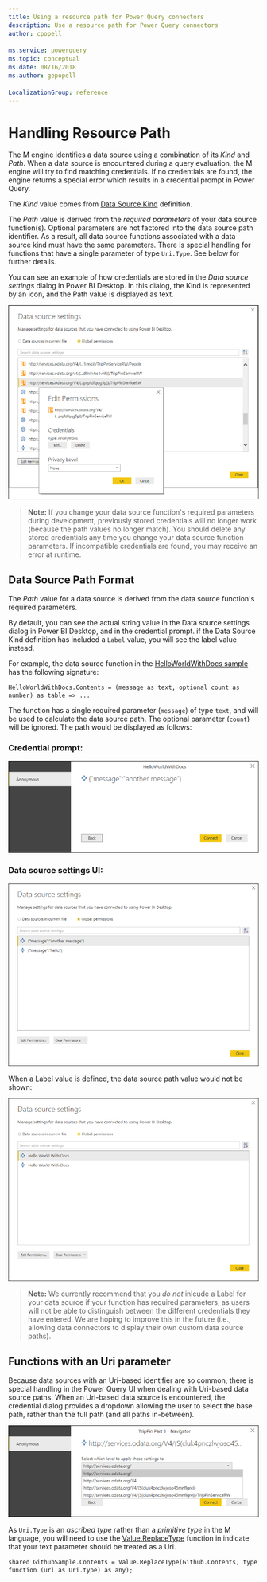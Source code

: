 ```yaml
---
title: Using a resource path for Power Query connectors
description: Use a resource path for Power Query connectors
author: cpopell

ms.service: powerquery
ms.topic: conceptual
ms.date: 08/16/2018
ms.author: gepopell

LocalizationGroup: reference
---
```


# Handling Resource Path

The M engine identifies a data source using a combination of its *Kind* and *Path*. When a data source is encountered during a query evaluation, the M engine will try to find matching credentials. If no credentials are found, the engine returns a special error which results in a credential prompt in Power Query.

The *Kind* value comes from [Data Source Kind] definition.

The *Path* value is derived from the *required parameters* of your data source function(s). Optional parameters are not factored into the data source path identifier. As a result, all data source functions associated with a data source kind must have the same parameters. There is special handling for functions that have a single parameter of type `Uri.Type`. See below for further details.

You can see an example of how credentials are stored in the *Data source settings* dialog in Power BI Desktop. In this dialog, the Kind is represented by an icon, and the Path value is displayed as text.

![](images/datasourcesettingscreds.png)

> **Note:** If you change your data source function's required parameters during development, previously stored credentials will no longer work (because the path values no longer match). You should delete any stored credentials any time you change your data source function parameters. If incompatible credentials are found, you may receive an error at runtime.

## Data Source Path Format

The *Path* value for a data source is derived from the data source function's required parameters.

By default, you can see the actual string value in the Data source settings dialog in Power BI Desktop, and in the credential prompt. if the Data Source Kind definition has included a `Label` value, you will see the label value instead.

For example, the data source function in the [HelloWorldWithDocs sample] has the following signature:

```
HelloWorldWithDocs.Contents = (message as text, optional count as number) as table => ...
```

The function has a single required parameter (`message`) of type `text`, and will be used to calculate the data source path. The optional parameter (`count`) will be ignored. The path would be displayed as follows:

### Credential prompt:
![Credential prompt with path](images/credentialPromptWithPath.png)

### Data source settings UI:
![Data source settings UI](images/dataSourceSettingsJson.png)

When a Label value is defined, the data source path value would not be shown:

![Data source settings with label](images/dataSourceSettingsLabel.png)

> **Note:** We currently recommend that you *do not* inlcude a Label for your data source if your function has required parameters, as users will not be able to distinguish between the different credentials they have entered. We are hoping to improve this in the future (i.e., allowing data connectors to display their own custom data source paths).

## Functions with an Uri parameter

Because data sources with an Uri-based identifier are so common, there is special handling in the Power Query UI when dealing with Uri-based data source paths. When an Uri-based data source is encountered, the credential dialog provides a dropdown allowing the user to select the base path, rather than the full path (and all paths in-between).

![Setting path that credentials apply to](images/credentialPromptWithUrl.png)

As `Uri.Type` is an *ascribed type* rather than a *primitive type* in the M language, you will need to use the [Value.ReplaceType] function in indicate that your text parameter should be treated as a Uri.

```
shared GithubSample.Contents = Value.ReplaceType(Github.Contents, type function (url as Uri.type) as any);
```

[Data Source Kind]: https://github.com/Microsoft/DataConnectors/blob/master/docs/m-extensions.md#data-source-kind

[HelloWorldWithDocs sample]: https://github.com/Microsoft/DataConnectors/blob/master/samples/HelloWorldWithDocs

[Value.ReplaceType]: https://msdn.microsoft.com/library/mt260838
